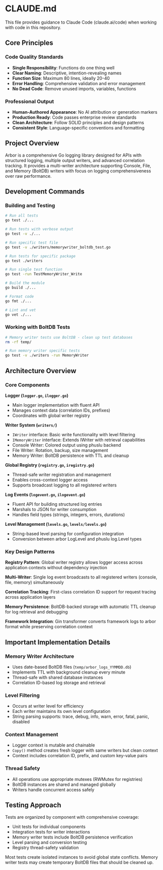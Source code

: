 # CLAUDE.md

This file provides guidance to Claude Code (claude.ai/code) when working with code in this repository.

## Core Principles

### Code Quality Standards
- **Single Responsibility**: Functions do one thing well
- **Clear Naming**: Descriptive, intention-revealing names
- **Function Size**: Maximum 80 lines, ideally 20-40
- **Error Handling**: Comprehensive validation and error management
- **No Dead Code**: Remove unused imports, variables, functions

### Professional Output
- **Human-Authored Appearance**: No AI attribution or generation markers
- **Production Ready**: Code passes enterprise review standards
- **Clean Architecture**: Follow SOLID principles and design patterns
- **Consistent Style**: Language-specific conventions and formatting

## Project Overview

Arbor is a comprehensive Go logging library designed for APIs with structured logging, multiple output writers, and advanced correlation tracking. It provides a multi-writer architecture supporting Console, File, and Memory (BoltDB) writers with focus on logging comprehensiveness over raw performance.

## Development Commands

### Building and Testing
```bash
# Run all tests
go test ./...

# Run tests with verbose output
go test -v ./...

# Run specific test file
go test -v ./writers/memorywriter_boltdb_test.go

# Run tests for specific package
go test ./writers

# Run single test function
go test -run TestMemoryWriter_Write

# Build the module
go build ./...

# Format code
go fmt ./...

# Lint and vet
go vet ./...
```

### Working with BoltDB Tests
```bash
# Memory writer tests use BoltDB - clean up test databases
rm -rf temp/

# Run memory writer specific tests
go test -v ./writers -run MemoryWriter
```

## Architecture Overview

### Core Components

**Logger (`logger.go`, `ilogger.go`)**
- Main logger implementation with fluent API
- Manages context data (correlation IDs, prefixes)
- Coordinates with global writer registry

**Writer System (`writers/`)**
- `IWriter` interface: Basic write functionality with level filtering
- `IMemoryWriter` interface: Extends IWriter with retrieval capabilities
- Console Writer: Colored output using phuslu backend
- File Writer: Rotation, backup, size management
- Memory Writer: BoltDB persistence with TTL and cleanup

**Global Registry (`registry.go`, `iregistry.go`)**
- Thread-safe writer registration and management
- Enables cross-context logger access
- Supports broadcast logging to all registered writers

**Log Events (`logevent.go`, `ilogevent.go`)**
- Fluent API for building structured log entries
- Marshals to JSON for writer consumption
- Handles field types (strings, integers, errors, durations)

**Level Management (`levels.go`, `levels/levels.go`)**
- String-based level parsing for configuration integration
- Conversion between arbor LogLevel and phuslu log.Level types

### Key Design Patterns

**Registry Pattern**: Global writer registry allows logger access across application contexts without dependency injection

**Multi-Writer**: Single log event broadcasts to all registered writers (console, file, memory) simultaneously

**Correlation Tracking**: First-class correlation ID support for request tracing across application layers

**Memory Persistence**: BoltDB-backed storage with automatic TTL cleanup for log retrieval and debugging

**Framework Integration**: Gin transformer converts framework logs to arbor format while preserving correlation context

## Important Implementation Details

### Memory Writer Architecture
- Uses date-based BoltDB files (`temp/arbor_logs_YYMMDD.db`)
- Implements TTL with background cleanup every minute
- Thread-safe with shared database instances
- Correlation ID-based log storage and retrieval

### Level Filtering
- Occurs at writer level for efficiency
- Each writer maintains its own level configuration
- String parsing supports: trace, debug, info, warn, error, fatal, panic, disabled

### Context Management
- Logger context is mutable and chainable
- `Copy()` method creates fresh logger with same writers but clean context
- Context includes correlation ID, prefix, and custom key-value pairs

### Thread Safety
- All operations use appropriate mutexes (RWMutex for registries)
- BoltDB instances are shared and managed globally
- Writers handle concurrent access safely

## Testing Approach

Tests are organized by component with comprehensive coverage:
- Unit tests for individual components
- Integration tests for writer interactions  
- Memory writer tests include BoltDB persistence verification
- Level parsing and conversion testing
- Registry thread-safety validation

Most tests create isolated instances to avoid global state conflicts. Memory writer tests may create temporary BoltDB files that should be cleaned up.